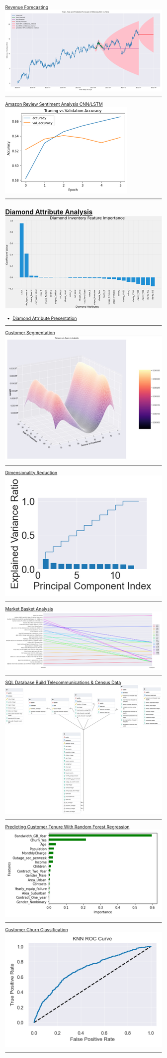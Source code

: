 [Revenue Forecasting](pdf/revenue_prediction.pdf)
<img src="images/forecast.png?raw=true"/>

---
[Amazon Review Sentiment Analysis CNN/LSTM](https://github.com/mega9944562948/mega9944562948.github.io/blob/master/pdf/amazon_sentiment.pdf)
<img src="images/accuracy.png?raw=true"/>

---
[Diamond Attribute Analysis](pdf/diamond_attribute_analysis.pdf)
<img src="images/diamond_attributes.png?raw=true"/>
---
- [Diamond Attribute Presentation](pdf/diamond_attributes.pdf)
---
[Customer Segmentation](https://github.com/mega9944562948/mega9944562948.github.io/blob/master/pdf/Customer_segmentation.pdf)
<img src="images/clusters.jpg?raw=true"/>

---
[Dimensionality Reduction](https://github.com/mega9944562948/mega9944562948.github.io/blob/master/pdf/Dimensionality%20Reduction%20PCA.pdf)
<img src="images/PCA.png?raw=true"/>

---
[Market Basket Analysis](https://github.com/mega9944562948/mega9944562948.github.io/blob/master/pdf/Market%20Basket%20Analysis.pdf)
<img src="images/Market_basket.png?raw=true"/>

---
[SQL Database Build Telecommunications & Census Data](https://github.com/mega9944562948/mega9944562948.github.io/blob/master/pdf/SQL%20DEMONSTRATION.pdf)
<img src="images/SQL_demo.png?raw=true"/>

---
[Predicting Customer Tenure With Random Forest Regression](https://github.com/mega9944562948/mega9944562948.github.io/blob/master/pdf/Random_Forest_Customer_Tenure.pdf)
<img src="images/RFR_regression.png?raw=true"/>

---
[Customer Churn Classification](https://github.com/mega9944562948/mega9944562948.github.io/blob/master/pdf/Customer_Churn_Classification.pdf)
<img src="images/Churn_classification.png?raw=true"/>

---

